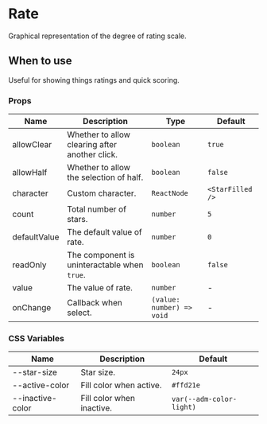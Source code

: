 # Rate

Graphical representation of the degree of rating scale.

## When to use

Useful for showing things ratings and quick scoring.

<code src="./demos/demo1.tsx"></code>

### Props

| Name         | Description                                    | Type                      | Default          |
| ------------ | ---------------------------------------------- | ------------------------- | ---------------- |
| allowClear   | Whether to allow clearing after another click. | `boolean`                 | `true`           |
| allowHalf    | Whether to allow the selection of half.        | `boolean`                 | `false`          |
| character    | Custom character.                              | `ReactNode`               | `<StarFilled />` |
| count        | Total number of stars.                         | `number`                  | `5`              |
| defaultValue | The default value of rate.                     | `number`                  | `0`              |
| readOnly     | The component is uninteractable when `true`.   | `boolean`                 | `false`          |
| value        | The value of rate.                             | `number`                  | -                |
| onChange     | Callback when select.                          | `(value: number) => void` | -                |

### CSS Variables

| Name             | Description               | Default                  |
| ---------------- | ------------------------- | ------------------------ |
| --star-size      | Star size.                | `24px`                   |
| --active-color   | Fill color when active.   | `#ffd21e`                |
| --inactive-color | Fill color when inactive. | `var(--adm-color-light)` |
